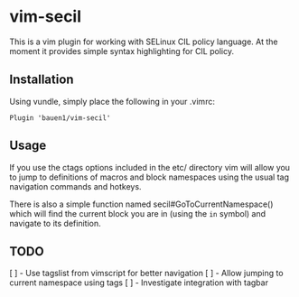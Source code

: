 # vim-secil

This is a vim plugin for working with SELinux CIL policy language. At the moment it provides simple syntax highlighting for CIL policy.

## Installation

Using vundle, simply place the following in your .vimrc:

```
Plugin 'bauen1/vim-secil'
```

## Usage

If you use the ctags options included in the etc/ directory vim will allow you to jump to definitions of macros and block namespaces using the usual tag navigation commands and hotkeys.

There is also a simple function named secil#GoToCurrentNamespace() which will find the current block you are in (using the `in` symbol) and navigate to its definition.

## TODO

[ ] - Use tagslist from vimscript for better navigation
[ ] - Allow jumping to current namespace using tags
[ ] - Investigate integration with tagbar

